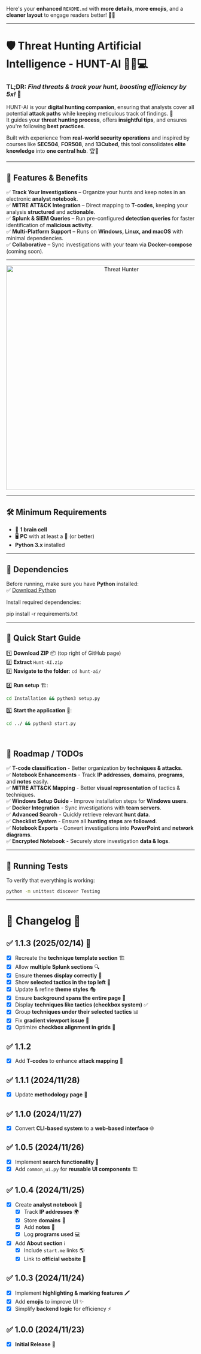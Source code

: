 Here's your **enhanced** `README.md` with **more details**, **more emojis**, and a **cleaner layout** to engage readers better! 🚀🔥

---


# 🛡️ Threat Hunting Artificial Intelligence - HUNT-AI 🕵️‍♂️💻

### **TL;DR:** *Find threats & track your hunt, boosting efficiency by **5x**!* 🚀

HUNT-AI is your **digital hunting companion**, ensuring that analysts cover all potential **attack paths** while keeping meticulous track of findings. 📝  
It guides your **threat hunting process**, offers **insightful tips**, and ensures you're following **best practices**.

Built with experience from **real-world security operations** and inspired by courses like **SEC504**, **FOR508**, and **13Cubed**, this tool consolidates **elite knowledge** into **one central hub**. 🏆🔎  

---

## 🎯 Features & Benefits
✅ **Track Your Investigations** – Organize your hunts and keep notes in an electronic **analyst notebook**.  
✅ **MITRE ATT&CK Integration** – Direct mapping to **T-codes**, keeping your analysis **structured** and **actionable**.  
✅ **Splunk & SIEM Queries** – Run pre-configured **detection queries** for faster identification of **malicious activity**.  
✅ **Multi-Platform Support** – Runs on **Windows, Linux, and macOS** with minimal dependencies.  
✅ **Collaborative** – Sync investigations with your team via **Docker-compose** (coming soon).  

---

<div align="center">
  <img src="https://git.infinit3i.com/matthew/Hunt-AI/raw/commit/4c3b0654cd4c5b94e8659f2d18f86e01b579ba87/Assets/threat_hunter.jpeg" alt="Threat Hunter" width="600">
</div>

---

## 🛠️ Minimum Requirements  
- 🧠 **1 brain cell**  
- 🖥️ **PC** with at least a 🐹 (or better)  
- **Python 3.x** installed  

---

## 🔧 Dependencies  
Before running, make sure you have **Python** installed:  
✅ [Download Python](https://www.python.org/downloads/)  

Install required dependencies:  

pip install -r requirements.txt


---

## 🚀 Quick Start Guide

1️⃣ **Download ZIP** 📦 (top right of GitHub page)  
2️⃣ **Extract** `Hunt-AI.zip`  
3️⃣ **Navigate to the folder**:
   `cd hunt-ai/`

4️⃣ **Run setup** 🏗️:
   ```bash
   cd Installation && python3 setup.py
   ```
5️⃣ **Start the application** 🎯:
   ```bash
   cd ../ && python3 start.py
   ```

&nbsp;
&nbsp;
&nbsp;
&nbsp;


## 📌 Roadmap / TODOs
✅ **T-code classification** - Better organization by **techniques & attacks**.  
✅ **Notebook Enhancements** - Track **IP addresses**, **domains**, **programs**, and **notes** easily.  
✅ **MITRE ATT&CK Mapping** - Better **visual representation** of tactics & techniques.  
✅ **Windows Setup Guide** - Improve installation steps for **Windows users**.  
✅ **Docker Integration** - Sync investigations with **team servers**.  
✅ **Advanced Search** - Quickly retrieve relevant **hunt data**.  
✅ **Checklist System** - Ensure all **hunting steps** are **followed**.  
✅ **Notebook Exports** - Convert investigations into **PowerPoint** and **network diagrams**.  
✅ **Encrypted Notebook** - Securely store investigation **data & logs**.  

---

## 🔬 Running Tests  
To verify that everything is working:  
```bash
python -m unittest discover Testing
```

---

# 📝 Changelog 📜  

## ✅ 1.1.3 (2025/02/14) 🎉  
- [X] Recreate the **technique template section** 🏗️  
- [X] Allow **multiple Splunk sections** 🔍  
- [X] Ensure **themes display correctly** 🎨  
- [X] Show **selected tactics in the top left** 📌  
- [X] Update & refine **theme styles** 🎭  
- [X] Ensure **background spans the entire page** 🌌  
- [X] Display **techniques like tactics (checkbox system)** ✅  
- [X] Group **techniques under their selected tactics** 📊  
- [X] Fix **gradient viewport issue** 🎨  
- [X] Optimize **checkbox alignment in grids** 🔲  

## ✅ 1.1.2  
- [X] Add **T-codes** to enhance **attack mapping** 🔗  

## ✅ 1.1.1 (2024/11/28)  
- [X] Update **methodology page** 📝  

## ✅ 1.1.0 (2024/11/27)  
- [X] Convert **CLI-based system** to a **web-based interface** 🌐  

## ✅ 1.0.5 (2024/11/26)  
- [X] Implement **search functionality** 🔎  
- [X] Add `common_ui.py` for **reusable UI components** 🏗️  

## ✅ 1.0.4 (2024/11/25)  
- [X] Create **analyst notebook** 📖  
    - [X] Track **IP addresses** 🌍  
    - [X] Store **domains** 🔗  
    - [X] Add **notes** 📝  
    - [X] Log **programs used** 💻  
- [X] Add **About section** ℹ️  
    - [X] Include `start.me` links 🌎  
    - [X] Link to **official website** 🔗  

## ✅ 1.0.3 (2024/11/24)  
- [X] Implement **highlighting & marking features** 🖍️  
- [X] Add **emojis** to improve UI ✨  
- [X] Simplify **backend logic** for efficiency ⚡  

## ✅ 1.0.0 (2024/11/23)  
- [X] **Initial Release** 🎉  

